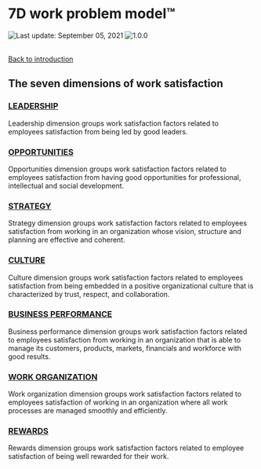 # 7D work problem model™
<div align="left">
   <img id="last-update-badge" src="https://img.shields.io/badge/%F0%9F%93%85%20Last%20update%20-%20September%205%2C%202021-blue.svg" alt="Last update: September 05, 2021" /> <img src="https://img.shields.io/badge/ %E2%9C%94%20Taxonomy%20version%20-%201.0.0-yellow.svg" alt="1.0.0"/>
</div>
<br/>
 
[Back to introduction](README.md)

## The seven dimensions of work satisfaction

### [ LEADERSHIP ](dimensions/leadership.md)
Leadership dimension groups work satisfaction factors related to employees satisfaction from being led by good leaders.

### [ OPPORTUNITIES ](dimensions/opportunities.md)
Opportunities dimension groups work satisfaction factors related to employees satisfaction from having good opportunities for professional, intellectual and social development.

### [ STRATEGY ](dimensions/strategy.md)
Strategy dimension groups work satisfaction factors related to employees satisfaction from working in an organization whose vision, structure and planning are effective and coherent.

### [ CULTURE ](dimensions/culture.md)
Culture dimension groups work satisfaction factors related to employees satisfaction from being embedded in a positive organizational culture that is characterized by trust, respect, and collaboration.

### [ BUSINESS PERFORMANCE ](dimensions/business_performance.md)
Business performance dimension groups work satisfaction factors related to employees satisfaction from working in an organization that is able to manage its customers, products, markets, financials and workforce with good results.

### [ WORK ORGANIZATION ](dimensions/work_organization.md)
Work organization dimension groups work satisfaction factors related to employees satisfaction of working in an organization where all work processes are managed smoothly and efficiently.

### [ REWARDS ](dimensions/rewards.md)
Rewards dimension groups work satisfaction factors related to employee satisfaction of being well rewarded for their work.
